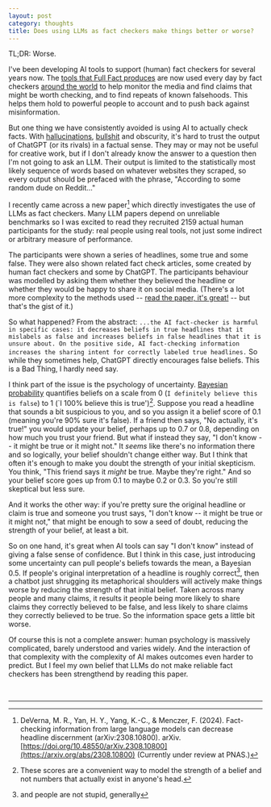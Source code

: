 ```yaml
---
layout: post
category: thoughts
title: Does using LLMs as fact checkers make things better or worse?
---
```


TL;DR: Worse. 

I've been developing AI tools to support (human) fact checkers for several years now. The [tools that Full Fact produces](https://fullfact.ai/) are now used every day by fact checkers [around the world](https://fullfact.org/blog/2024/dec/full-fact-ai-supports-african-fact-checkers/) to help monitor the media and find claims that might be worth checking, and to find repeats of known falsehoods. This helps them hold to powerful people to account and to push back against misinformation. 

But one thing we have consistently avoided is using AI to actually check facts. With [hallucinations](https://rdcu.be/dRFy0), [bullshit](https://link.springer.com/article/10.1007/s10676-024-09775-5) and obscurity, it's hard to trust the output of ChatGPT (or its rivals) in a factual sense. They may or may not be useful for creative work, but if I don't already know the answer to a question then I'm not going to ask an LLM. Their output is limited to the statistically most likely sequence of words based on whatever websites they scraped, so every output should be prefaced with the phrase, "According to some random dude on Reddit..." 

I recently came across a new paper[^1] which directly investigates the use of LLMs as fact checkers. Many LLM papers depend on unreliable benchmarks so I was excited to read they recruited 2159 actual human participants for the study: real people using real tools, not just some indirect or arbitrary measure of performance.

The participants were shown a series of headlines, some true and some false. They were also shown related fact check articles, some created by human fact checkers and some by ChatGPT. The participants behaviour was modelled by asking them whether they believed the headline or whether they would be happy to share it on social media. (There's a lot more complexity to the methods used -- [read the paper, it's great!](https://arxiv.org/abs/2308.10800) -- but that's the gist of it.)

So what happened? From the abstract: ``...the AI fact-checker is harmful in specific cases: it decreases beliefs in true headlines that it mislabels as false and increases beliefs in false headlines that it is unsure about. On the positive side, AI fact-checking information increases the sharing intent for correctly labeled true headlines.`` So while they sometimes help, ChatGPT directly encourages false beliefs. This is a Bad Thing, I hardly need say.

I think part of the issue is the psychology of uncertainty. [Bayesian probability](https://en.wikipedia.org/wiki/Bayesian_probability) quantifies beliefs on a scale from 0 (`I definitely believe this is false`) to 1 (`I 100% believe this is true')[^2]. Suppose you read a headline that sounds a bit suspicious to you, and so you assign it a belief score of 0.1 (meaning you're 90% sure it's false). If a friend then says, "No actually, it's true!" you would update your belief, perhaps up to 0.7 or 0.8, depending on how much you trust your friend. But what if instead they say, "I don't know -- it might be true or it might not." It <i>seems</i> like there's no information there and so logically, your belief shouldn't change either way. But I think that often it's enough to make you doubt the strength of your initial skepticism. You think, "This friend says it <i>might</i> be true. Maybe they're right." And so your belief score goes up from 0.1 to maybe 0.2 or 0.3. So you're still skeptical but less sure.

And it works the other way: if you're pretty sure the original headline or claim is true and someone you trust says, "I don't know -- it might be true or it might not," that might be enough to sow a seed of doubt, reducing the strength of your belief, at least a bit.

So on one hand, it's great when AI tools can say "I don't know" instead of giving a false sense of confidence. But I think in this case, just introducing some uncertainty can pull people's beliefs towards the mean, a Bayesian 0.5. If people's original interpretation of a headline is roughly correct[^3], then a chatbot just shrugging its metaphorical shoulders will actively make things worse by reducing the strength of that initial belief. Taken across many people and many claims, it results it people being more likely to share claims they correctly believed to be false, and less likely to share claims they correctly believed to be true. So the information space gets a little bit worse.

Of course this is not a complete answer: human psychology is massively complicated, barely understood and varies widely. And the interaction of that complexity with the complexity of AI makes outcomes even harder to predict. But I feel my own belief that LLMs do not make reliable fact checkers has been strengthend by reading this paper.


<br>

----

[^1]: DeVerna, M. R., Yan, H. Y., Yang, K.-C., & Menczer, F. (2024). Fact-checking information from large language models can decrease headline discernment (arXiv:2308.10800). arXiv. [https://doi.org/10.48550/arXiv.2308.10800](https://arxiv.org/abs/2308.10800) (Currently under review at PNAS.)

[^2]: These scores are a convenient way to model the strength of a belief and not numbers that actually exist in anyone's head.

[^3]: and people are not stupid, generally 
